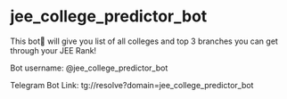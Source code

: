 # jee_college_predictor_bot
This bot🤖 will give you list of all colleges and top 3 branches you can get through your JEE Rank!

Bot username:
@jee_college_predictor_bot

Telegram Bot Link:
tg://resolve?domain=jee_college_predictor_bot
